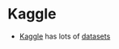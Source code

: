 # Kaggle

* [Kaggle](https://www.kaggle.com/) has lots of [datasets](https://www.kaggle.com/datasets)


